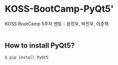 # KOSS-BootCamp-PyQt5'
KOSS BootCamp 5주차
멘토 - 윤민우, 박진우, 이준혁
<br/><br/>

## How to install PyQt5?
```bash
$ pip install PyQt5
```

